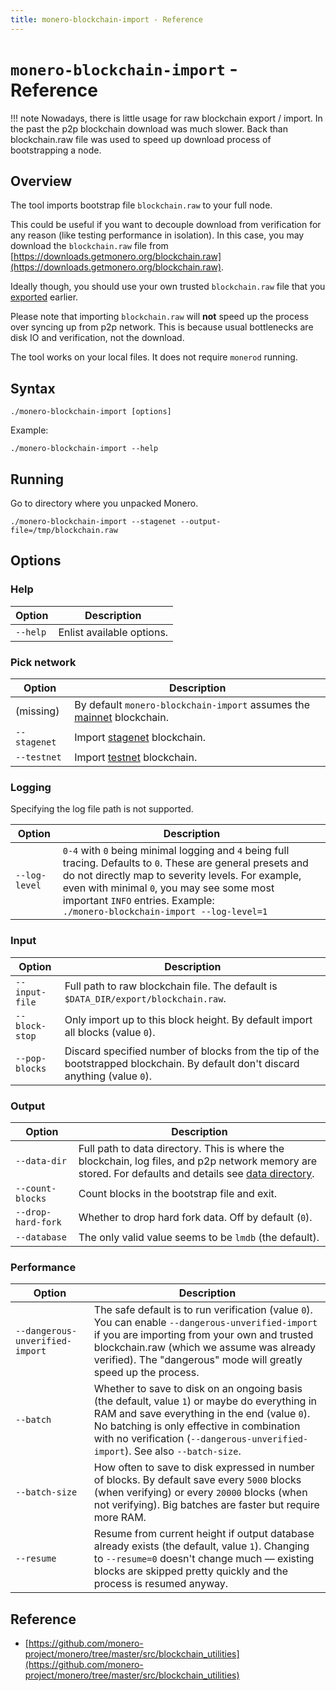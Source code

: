 ```yaml
---
title: monero-blockchain-import - Reference
---
```

# `monero-blockchain-import` - Reference

!!! note
    Nowadays, there is little usage for raw blockchain export / import. In the past the p2p blockchain download was much slower. Back than blockchain.raw file was used to speed up download process of bootstrapping a node. 

## Overview

The tool imports bootstrap file `blockchain.raw` to your full node.

This could be useful if you want to decouple download from verification for any reason (like testing performance in isolation).
In this case, you may download the `blockchain.raw` file from [https://downloads.getmonero.org/blockchain.raw](https://downloads.getmonero.org/blockchain.raw).

Ideally though, you should use your own trusted `blockchain.raw` file that you [exported](/interacting/monero-blockchain-export-reference) earlier.

Please note that importing `blockchain.raw` will **not** speed up the process over syncing up from p2p network.
This is because usual bottlenecks are disk IO and verification, not the download.  

The tool works on your local files. It does not require `monerod` running.

## Syntax

`./monero-blockchain-import [options]`

Example:

`./monero-blockchain-import --help`

## Running

Go to directory where you unpacked Monero.

`./monero-blockchain-import --stagenet --output-file=/tmp/blockchain.raw`


## Options

### Help

| Option              | Description
|---------------------|--------------------------------------------------------------------------------------------------------------------------------------
| `--help`            | Enlist available options.

### Pick network

| Option              | Description
|---------------------|--------------------------------------------------------------------------------------------------------------------------------------
| (missing)           | By default `monero-blockchain-import` assumes the [mainnet](/infrastructure/networks#mainnet) blockchain.
| `--stagenet`        | Import [stagenet](/infrastructure/networks#stagenet) blockchain.
| `--testnet`         | Import [testnet](/infrastructure/networks#testnet) blockchain.

### Logging

Specifying the log file path is not supported.

| Option              | Description
|---------------------|--------------------------------------------------------------------------------------------------------------------------------------
| `--log-level`       | `0-4` with `0` being minimal logging and `4` being full tracing. Defaults to `0`. These are general presets and do not directly map to severity levels. For example, even with minimal `0`, you may see some most important `INFO` entries. Example: <br />`./monero-blockchain-import --log-level=1`

### Input

| Option              | Description
|---------------------|--------------------------------------------------------------------------------------------------------------------------------------
| `--input-file`      | Full path to raw blockchain file. The default is `$DATA_DIR/export/blockchain.raw`.
| `--block-stop`      | Only import up to this block height. By default import all blocks (value `0`).
| `--pop-blocks`      | Discard specified number of blocks from the tip of the bootstrapped blockchain. By default don't discard anything (value `0`).

### Output

| Option              | Description
|---------------------|--------------------------------------------------------------------------------------------------------------------------------------
| `--data-dir`        | Full path to data directory. This is where the blockchain, log files, and p2p network memory are stored. For defaults and details see [data directory](/interacting/overview/#data-directory).
| `--count-blocks`    | Count blocks in the bootstrap file and exit.
| `--drop-hard-fork`  | Whether to drop hard fork data. Off by default (`0`). 
| `--database`        | The only valid value seems to be `lmdb` (the default).

### Performance

| Option                            | Description
|-----------------------------------|--------------------------------------------------------------------------------------------------------------------------------------
| `--dangerous-unverified-import`   | The safe default is to run verification (value `0`). You can enable `--dangerous-unverified-import` if you are importing from your own and trusted blockchain.raw (which we assume was already verified). The "dangerous" mode will greatly speed up the process.   
| `--batch`                         | Whether to save to disk on an ongoing basis (the default, value `1`) or maybe do everything in RAM and save everything in the end (value `0`). No batching is only effective in combination with no verification (`--dangerous-unverified-import`). See also `--batch-size`.   
| `--batch-size`                    | How often to save to disk expressed in number of blocks. By default save every `5000` blocks (when verifying) or every `20000` blocks (when not verifying). Big batches are faster but require more RAM.
| `--resume`                        | Resume from current height if output database already exists (the default, value `1`). Changing to `--resume=0` doesn't change much &mdash; existing blocks are skipped pretty quickly and the process is resumed anyway. 

## Reference

* [https://github.com/monero-project/monero/tree/master/src/blockchain_utilities](https://github.com/monero-project/monero/tree/master/src/blockchain_utilities)
